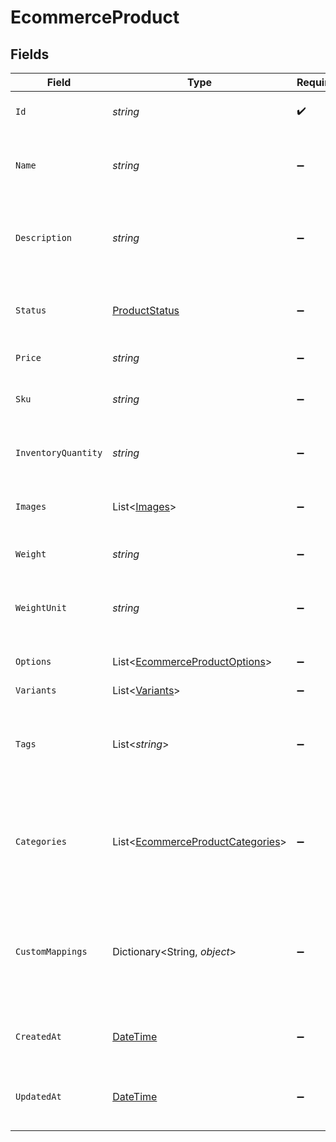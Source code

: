 # EcommerceProduct


## Fields

| Field                                                                                     | Type                                                                                      | Required                                                                                  | Description                                                                               | Example                                                                                   |
| ----------------------------------------------------------------------------------------- | ----------------------------------------------------------------------------------------- | ----------------------------------------------------------------------------------------- | ----------------------------------------------------------------------------------------- | ----------------------------------------------------------------------------------------- |
| `Id`                                                                                      | *string*                                                                                  | :heavy_check_mark:                                                                        | A unique identifier for an object.                                                        | 12345                                                                                     |
| `Name`                                                                                    | *string*                                                                                  | :heavy_minus_sign:                                                                        | The name of the product as it should be displayed to customers.                           | MacBook Pro                                                                               |
| `Description`                                                                             | *string*                                                                                  | :heavy_minus_sign:                                                                        | A detailed description of the product.                                                    | Powerful and portable, the MacBook Pro is perfect for professionals and creatives.        |
| `Status`                                                                                  | [ProductStatus](../../Models/Components/ProductStatus.md)                                 | :heavy_minus_sign:                                                                        | The current status of the product (active or archived).                                   | active                                                                                    |
| `Price`                                                                                   | *string*                                                                                  | :heavy_minus_sign:                                                                        | The price of the product.                                                                 | 1999.99                                                                                   |
| `Sku`                                                                                     | *string*                                                                                  | :heavy_minus_sign:                                                                        | The stock keeping unit of the product.                                                    | MBP123                                                                                    |
| `InventoryQuantity`                                                                       | *string*                                                                                  | :heavy_minus_sign:                                                                        | The quantity of the product in stock.                                                     | 10                                                                                        |
| `Images`                                                                                  | List<[Images](../../Models/Components/Images.md)>                                         | :heavy_minus_sign:                                                                        | An array of image URLs for the product.                                                   |                                                                                           |
| `Weight`                                                                                  | *string*                                                                                  | :heavy_minus_sign:                                                                        | The weight of the product.                                                                | 1.25                                                                                      |
| `WeightUnit`                                                                              | *string*                                                                                  | :heavy_minus_sign:                                                                        | The unit of measurement for the weight of the product.                                    | lb                                                                                        |
| `Options`                                                                                 | List<[EcommerceProductOptions](../../Models/Components/EcommerceProductOptions.md)>       | :heavy_minus_sign:                                                                        | An array of options for the product.                                                      |                                                                                           |
| `Variants`                                                                                | List<[Variants](../../Models/Components/Variants.md)>                                     | :heavy_minus_sign:                                                                        | N/A                                                                                       |                                                                                           |
| `Tags`                                                                                    | List<*string*>                                                                            | :heavy_minus_sign:                                                                        | An array of tags for the product, used for organization and searching.                    |                                                                                           |
| `Categories`                                                                              | List<[EcommerceProductCategories](../../Models/Components/EcommerceProductCategories.md)> | :heavy_minus_sign:                                                                        | An array of categories for the product, used for organization and searching.              |                                                                                           |
| `CustomMappings`                                                                          | Dictionary<String, *object*>                                                              | :heavy_minus_sign:                                                                        | When custom mappings are configured on the resource, the result is included here.         |                                                                                           |
| `CreatedAt`                                                                               | [DateTime](https://learn.microsoft.com/en-us/dotnet/api/system.datetime?view=net-5.0)     | :heavy_minus_sign:                                                                        | The date and time when the object was created.                                            | 2020-09-30T07:43:32.000Z                                                                  |
| `UpdatedAt`                                                                               | [DateTime](https://learn.microsoft.com/en-us/dotnet/api/system.datetime?view=net-5.0)     | :heavy_minus_sign:                                                                        | The date and time when the object was last updated.                                       | 2020-09-30T07:43:32.000Z                                                                  |